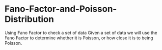 # Fano-Factor-and-Poisson-Distribution
Using Fano Factor to check a set of data 
Given a set of data we will use the Fano Factor to determine whether it is Poisson, or how close it is to being Poisson. 

